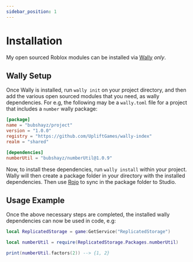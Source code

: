 ```yaml
---
sidebar_position: 1
---
```


# Installation

My open sourced Roblox modules can be installed via [Wally](https://wally.run/) *only*.

## Wally Setup

Once Wally is installed, run `wally init` on your project directory, and then add the various open sourced modules that you need, 
as wally dependencies. For e.g, the following may be a `wally.toml` file for a project that includes a `number` wally package:

```toml
[package]
name = "bubshayz/project"
version = "1.0.0"
registry = "https://github.com/UpliftGames/wally-index"
realm = "shared"

[dependencies]
numberUtil = "bubshayz/numberUtil@1.0.9"
```

Now, to install these dependencies, run `wally install` within your project. Wally will  then create a package folder in your directory with the installed dependencies. Then use [Rojo](https://rojo.space/) to sync in the package folder to Studio.

## Usage Example

Once the above necessary steps are completed, the installed wally dependencies can now be used in code, e.g:

```lua
local ReplicatedStorage = game:GetService("ReplicatedStorage")

local numberUtil = require(ReplicatedStorage.Packages.numberUtil)

print(numberUtil.factors(2)) --> {1, 2}
```
